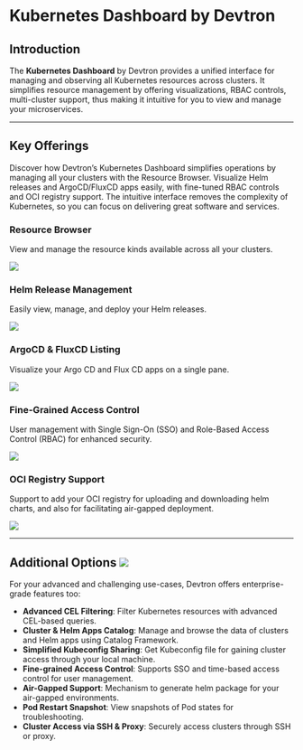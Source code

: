 # Kubernetes Dashboard by Devtron

## Introduction

The **Kubernetes Dashboard** by Devtron provides a unified interface for managing and observing all Kubernetes resources across clusters. It simplifies resource management by offering visualizations, RBAC controls, multi-cluster support, thus making it intuitive for you to view and manage your microservices.

---

## Key Offerings

Discover how Devtron’s Kubernetes Dashboard simplifies operations by managing all your clusters with the Resource Browser. Visualize Helm releases and ArgoCD/FluxCD apps easily, with fine-tuned RBAC controls and OCI registry support. The intuitive interface removes the complexity of Kubernetes, so you can focus on delivering great software and services.

### Resource Browser

View and manage the resource kinds available across all your clusters.

![](https://devtron-public-asset.s3.us-east-2.amazonaws.com/images/dashboard/resource-browser-showcase.jpg)

### Helm Release Management

Easily view, manage, and deploy your Helm releases. 

![](https://devtron-public-asset.s3.us-east-2.amazonaws.com/images/dashboard/helm-apps-showcase.jpg)

### ArgoCD & FluxCD Listing

Visualize your Argo CD and Flux CD apps on a single pane.

![](https://devtron-public-asset.s3.us-east-2.amazonaws.com/images/dashboard/argo-flux.gif)

### Fine-Grained Access Control

User management with Single Sign-On (SSO) and Role-Based Access Control (RBAC) for enhanced security.

![](https://devtron-public-asset.s3.us-east-2.amazonaws.com/images/dashboard/user-manage-showcase.jpg)

### OCI Registry Support

Support to add your OCI registry for uploading and downloading helm charts, and also for facilitating air-gapped deployment.

![](https://devtron-public-asset.s3.us-east-2.amazonaws.com/images/dashboard/oci-registry-showcase.jpg)

---

## Additional Options [![](https://devtron-public-asset.s3.us-east-2.amazonaws.com/images/elements/EnterpriseTag.svg)](https://devtron.ai/pricing)

For your advanced and challenging use-cases, Devtron offers enterprise-grade features too:

- **Advanced CEL Filtering**: Filter Kubernetes resources with advanced CEL-based queries.
- **Cluster & Helm Apps Catalog**: Manage and browse the data of clusters and Helm apps using Catalog Framework.
- **Simplified Kubeconfig Sharing**: Get Kubeconfig file for gaining cluster access through your local machine.
- **Fine-grained Access Control**: Supports SSO and time-based access control for user management.
- **Air-Gapped Support**: Mechanism to generate helm package for your air-gapped environments.
- **Pod Restart Snapshot**: View snapshots of Pod states for troubleshooting.
- **Cluster Access via SSH & Proxy**: Securely access clusters through SSH or proxy.
